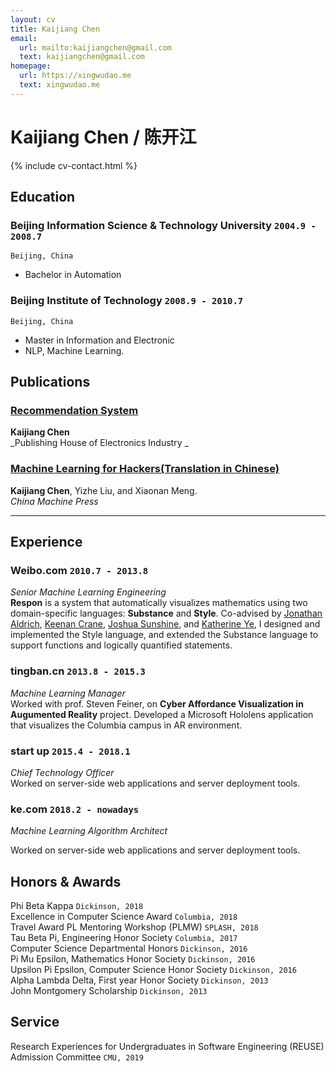 ```yaml
---
layout: cv
title: Kaijiang Chen
email:
  url: mailto:kaijiangchen@gmail.com
  text: kaijiangchen@gmail.com
homepage:
  url: https://xingwudao.me
  text: xingwudao.me
---
```


# Kaijiang **Chen** / 陈开江

<!--
include contact information from the front matter
Supported arguments:
    - homepage: url, text
    - phone
    - email
-->

{% include cv-contact.html %}

## Education

### **Beijing Information Science & Technology University** `2004.9 - 2008.7`

```
Beijing, China
```

- Bachelor in Automation

### **Beijing Institute of Technology** `2008.9 - 2010.7`

```
Beijing, China
```

- Master in Information and Electronic
- NLP, Machine Learning.


## Publications

### [**Recommendation System**](https://book.douban.com/subject/34872145/)

**Kaijiang Chen**<br>
_Publishing House of Electronics Industry _

### [**Machine Learning for Hackers(Translation in Chinese)**](https://book.douban.com/subject/24251326/)

**Kaijiang Chen**, Yizhe Liu, and Xiaonan Meng.<br>
_China Machine Press_<br>


----

## Experience

### **Weibo.com** `2010.7 - 2013.8`

_Senior Machine Learning Engineering_<br>
**Respon** is a system that automatically visualizes mathematics using two domain-specific languages: **Substance** and **Style**. Co-advised by [Jonathan Aldrich](https://www.cs.cmu.edu/~./aldrich/), [Keenan Crane](https://www.cs.cmu.edu/~kmcrane/), [Joshua Sunshine](http://www.cs.cmu.edu/~jssunshi/), and [Katherine Ye](https://www.cs.cmu.edu/~kqy/), I designed and implemented the Style language, and extended the Substance language to support functions and logically quantified statements.

### **tingban.cn** `2013.8 - 2015.3`

_Machine Learning Manager_<br>
Worked with prof. Steven Feiner, on **Cyber Affordance Visualization in Augumented Reality** project. Developed a Microsoft Hololens application that visualizes the Columbia campus in AR environment.

### **start up** `2015.4 - 2018.1`

_Chief Technology Officer_<br>
Worked on server-side web applications and server deployment tools.

### **ke.com** `2018.2 - nowadays`

_Machine Learning Algorithm Architect_<br>

Worked on server-side web applications and server deployment tools.

## Honors & Awards

Phi Beta Kappa `Dickinson, 2018` <br>
Excellence in Computer Science Award `Columbia, 2018` <br>
Travel Award PL Mentoring Workshop (PLMW) `SPLASH, 2018` <br>
Tau Beta Pi, Engineering Honor Society `Columbia, 2017` <br>
Computer Science Departmental Honors `Dickinson, 2016` <br>
Pi Mu Epsilon, Mathematics Honor Society `Dickinson, 2016` <br>
Upsilon Pi Epsilon, Computer Science Honor Society `Dickinson, 2016` <br>
Alpha Lambda Delta, First year Honor Society `Dickinson, 2013`<br>
John Montgomery Scholarship `Dickinson, 2013` <br>

## Service

Research Experiences for Undergraduates in Software Engineering (REUSE) Admission Committee `CMU, 2019`

<!-- ### Footer

Last updated: May 2013 -->
